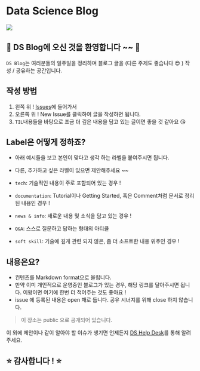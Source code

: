 # Data Science Blog

<img src='https://user-images.githubusercontent.com/6457691/92993160-9d04f200-f52a-11ea-8112-70a4f8616f4d.jpg'>

## :blossom: DS Blog에 오신 것을 환영합니다 ~~ :blossom:

`DS Blog`는 여러분들의 일주일을 정리하며 블로그 글을 (다른 주제도 좋습니다 :heart_eyes: ) 작성 / 공유하는 공간입니다.

## 작성 방법

1. 왼쪽 위 ! [Issues](https://github.com/codestates/blog-ds/issues)에 들어가서 
2. 오른쪽 위 ! New Issue를 클릭하여 글을 작성하면 됩니다. 
3. `TIL`내용들을 바탕으로 조금 더 깊은 내용을 담고 있는 글이면 좋을 것 같아요 :kissing_heart:

## Label은 어떻게 정하죠?

- 아래 예시들을 보고 본인이 맞다고 생각 하는 라벨을 붙여주시면 됩니다. 
- 다른, 추가하고 싶은 라벨이 있으면 제안해주세요 ~~

- `tech`: 기술적인 내용이 주로 포함되어 있는 경우 !
- `documentation`: Tutorial이나 Getting Started, 혹은 Comment처럼 문서로 정리된 내용인 경우 !
- `news & info`: 새로운 내용 및 소식을 담고 있는 경우 !
- `Q&A`: 스스로 질문하고 답하는 형태의 아티클
- `soft skill`: 기술에 깊게 관련 되지 않은, 좀 더 소프트한 내용 위주인 경우 !

## 내용은요?

- 컨텐츠를 Markdown format으로 올립니다.
- 만약 이미 개인적으로 운영중인 블로그가 있는 경우, 해당 링크를 달아주시면 됩니다. 이왕이면 여기에 한번 더 적어주는 것도 좋아요 !
- issue 에 등록된 내용은 open 채로 둡니다. 공유 시너지를 위해 close 하지 않습니다. 

> 이 장소는 public 으로 공개되어 있습니다.

이 외에 제안이나 같이 알아야 할 이슈가 생기면 언제든지 [DS Help Desk](https://github.com/codestates/help-desk-ds)를 통해 알려주세요.

## ⭐ 감사합니다 ! ⭐
